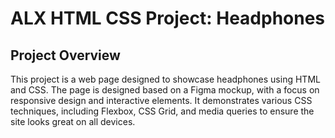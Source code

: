 # ALX HTML CSS Project: Headphones

## Project Overview

This project is a web page designed to showcase headphones using HTML and CSS. The page is designed based on a Figma mockup, with a focus on responsive design and interactive elements. It demonstrates various CSS techniques, including Flexbox, CSS Grid, and media queries to ensure the site looks great on all devices.

